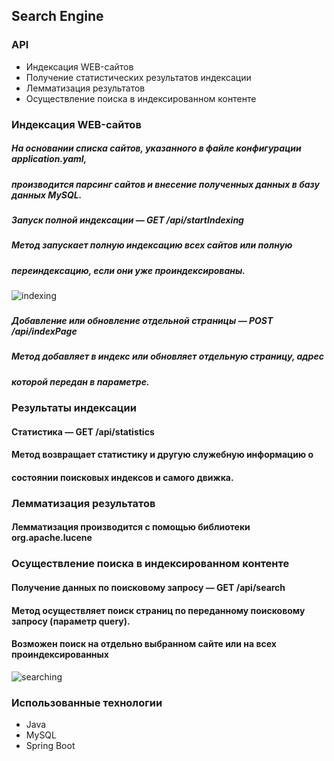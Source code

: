## **Search Engine**

### API 
* Индексация WEB-сайтов
* Получение статистических результатов индексации
* Лемматизация результатов
* Осуществление поиска в индексированном контенте

### Индексация WEB-сайтов
##### На основании списка сайтов, указанного в файле конфигурации application.yaml,
##### производится парсинг сайтов и внесение полученных данных в базу данных MySQL.

###
##### Запуск полной индексации — GET /api/startIndexing
##### Метод запускает полную индексацию всех сайтов или полную
##### переиндексацию, если они уже проиндексированы.
![indexing](https://github.com/user-attachments/assets/cd2ce246-93f7-4647-8501-e1d38d008e43)

### 
##### Добавление или обновление отдельной страницы — POST /api/indexPage
##### Метод добавляет в индекс или обновляет отдельную страницу, адрес
##### которой передан в параметре.

### Результаты индексации
#### Статистика — GET /api/statistics
#### Метод возвращает статистику и другую служебную информацию о
#### состоянии поисковых индексов и самого движка.

### Лемматизация результатов
#### Лемматизация производится с помощью библиотеки org.apache.lucene

### Осуществление поиска в индексированном контенте
#### Получение данных по поисковому запросу — GET /api/search
#### Метод осуществляет поиск страниц по переданному поисковому запросу (параметр query).
#### Возможен поиск на отдельно выбранном сайте или на всех проиндексированных
![searching](https://github.com/user-attachments/assets/e738fd4c-5c49-47dd-82e4-edc30500d3ee)

### Использованные технологии
- Java
- MySQL
- Spring Boot
